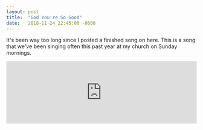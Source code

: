 ```yaml
---
layout: post
title:  "God You're So Good"
date:   2018-11-24 22:45:00 -0600
---
```


It's been way too long since I posted a finished song on here. This is a song that we've been singing often this past year at my church on Sunday mornings.

<iframe width="100%" height="166" scrolling="no" frameborder="no" allow="autoplay" src="https://w.soundcloud.com/player/?url=https%3A//api.soundcloud.com/tracks/535047756&color=%23ff5500&auto_play=false&hide_related=false&show_comments=true&show_user=true&show_reposts=false&show_teaser=true"></iframe>
